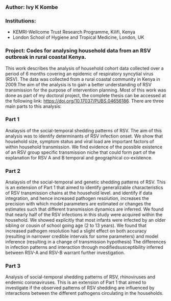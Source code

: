### Author:         Ivy K Kombe

### Institutions:   
* KEMRI-Wellcome Trust Research Programme, Kilifi, Kenya 
* London School of Hygiene and Tropical Medicine, London, UK
                
### Project:        Codes for analysing household data from an RSV outbreak in rural coastal Kenya.

This work describes the analysis of household cohort data collected over a period of 6 months covering an epidemic of
respiratory syncytial virus (RSV). The data was collected from a rural coastal community in Kenya in 2009.The aim of the analysis is
to gain a better understanding of RSV transmission for the purpose of intervention planning. Most of this work was done as part of my doctoral project, the complete thesis can be accessed at the following link: https://doi.org/10.17037/PUBS.04656186.
There are three main parts to this analysis:
### Part 1 
Analaysis of the social-temporal shedding patterns of RSV.
        The aim of this analysis was to identify determinants of RSV infection onset. We show that household size, symptom status and viral load
        are important factors of within household transmission. We find evidence of the possible existence of an RSV group specific 
        transmission niche that could form part of the explanation for RSV A and B temporal and geographical co-existence. 
### Part 2 
Analaysis of the social-temporal and genetic shedding patterns of RSV.
        This is an extension of Part 1 that aimed to identify generalizable characteristics of RSV transmission chains at the household level.
        and identify if data integration, and hence increased pathogen resolution, increases the precision with which model parameters 
        are estimated or changes the estimates such that different transmission dynamics are inferred. We found that nearly half of the 
        RSV infections in this study were acquired within the household. We showed explicitly that most infants were infected by an older 
        sibling or cousin of school going age (2 to 13 years). We found that increased pathogen resolution had a slight effect on both 
        accuracy (resulting in narrower credible intervals for some parameters) and model inference (resulting in a change of transmission 
        hypothesis) The differences in infection patterns and interaction through modifiedsusceptibility inferred between RSV-A and RSV-B 
        warrant further investigation. 
### Part 3 
Analysis of social-temporal shedding patterns of RSV, rhinoviruses and endemic coronaviruses.
        This is an extension of Part 1 that aimed to investigate if the observed patterns of RSV shedding are influenced by interactions 
        between the different pathogens circulating in the households.
    

